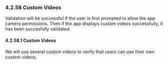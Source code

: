 ### 4.2.58 Custom Videos
Validation will be successful if the user is first prompted to allow the app camera permissions.
Then if the app displays custom videos successfully, it has been succesfully validated.


#### 4.2.58.1 Custom Videos
We will use several custom videos to verify that users can use their own custom videos.



